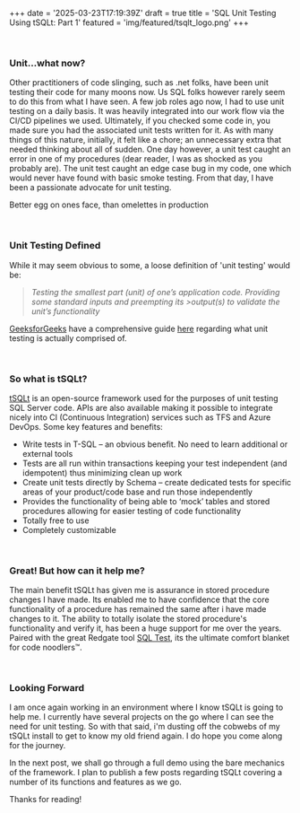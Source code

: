 +++
date = '2025-03-23T17:19:39Z'
draft = true
title = 'SQL Unit Testing Using tSQLt: Part 1'
featured = 'img/featured/tsqlt_logo.png'
+++

<br>

### Unit...what now?

Other practitioners of code slinging, such as .net folks, have been unit testing their code for many moons now. Us SQL folks however rarely seem to do this from what I have seen.
A few job roles ago now, I had to use unit testing on a daily basis. It was heavily integrated into our work flow via the CI/CD pipelines we used. Ultimately, if you checked some code in, you made sure you had the associated unit tests written for it.
As with many things of this nature, initially, it felt like a chore; an unnecessary extra that needed thinking about all of sudden.
One day however, a unit test caught an error in one of my procedures (dear reader, I was as shocked as you probably are). The unit test caught an edge case bug in my code, one which would never have found with basic smoke testing. 
From that day, I have been a passionate advocate for unit testing.

Better egg on ones face, than omelettes in production

<br>

### Unit Testing Defined

While it may seem obvious to some, a loose definition of 'unit testing' would be:
>*Testing the smallest part (unit) of one’s application code. Providing some standard inputs and preempting its >output(s) to validate the unit’s functionality*

[GeeksforGeeks](https://www.geeksforgeeks.org) have a comprehensive guide [here](https://www.geeksforgeeks.org/unit-testing-software-testing/#what-is-unit-testing) regarding what unit testing is actually comprised of.

<br>

### So what is tSQLt?

[tSQLt](https://tsqlt.org/) is an open-source framework used for the purposes of unit testing SQL Server code. APIs are also available making it possible to integrate nicely into CI (Continuous Integration) services such as TFS and Azure DevOps.
Some key features and benefits:
- Write tests in T-SQL – an obvious benefit. No need to learn additional or external tools
- Tests are all run within transactions keeping your test independent (and idempotent) thus minimizing clean up work
- Create unit tests directly by Schema – create dedicated tests for specific areas of your product/code base and run those independently
- Provides the functionality of being able to ‘mock’ tables and stored procedures allowing for easier testing of code functionality
- Totally free to use
- Completely customizable

<br>

### Great! But how can it help me?

The main benefit tSQLt has given me is assurance in stored procedure changes I have made. 
Its enabled me to have confidence that the core functionality of a procedure has remained the same after i have made changes to it.
The ability to totally isolate the stored procedure's functionality and verify it, has been a huge support for me over the years. Paired with the great Redgate tool [SQL Test](https://www.red-gate.com/products/sql-test/), its the ultimate comfort blanket for code noodlers™.

<br>

### Looking Forward

I am once again working in an environment where I know tSQLt is going to help me. I currently have several projects on the go where I can see the need for unit testing.
So with that said, i'm dusting off the cobwebs of my tSQLt install to get to know my old friend again. I do hope you come along for the journey.

In the next post, we shall go through a full demo using the bare mechanics of the framework. 
I plan to publish a few posts regarding tSQLt covering a number of its functions and features as we go.


Thanks for reading!